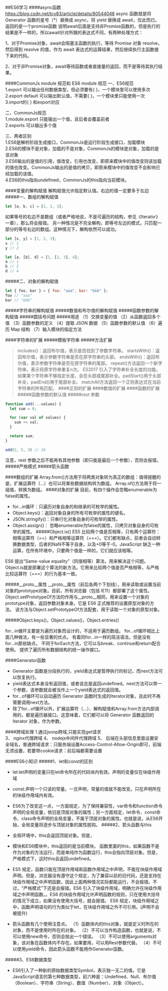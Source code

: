 ##ES6学习
####async函数
https://blog.csdn.net/tcy83/article/details/80544048
async 函数就是将 Generator 函数的星号（*）替换成 async，将 yield 替换成 await，仅此而已。返回的是一个promise函数
说明await后面是支持非Promise函数的，但是执行的结果是不一样的，所以await针对所跟的表达式不同，有两种处理方式：

1、对于Promise对象，await会阻塞主函数的执行，等待 Promise 对象 resolve，然后得到 resolve 的值，作为 await 表达式的运算结果，然后继续执行主函数接下来的代码。

2、对于非Promise对象，await等待函数或者直接量的返回，而不是等待其执行结果。

####CommonJs module 规范和 ES6 module 规范
一、ES6规范  
1.export 可以输出任何数据类型，但必须要有{ }，一个模块里可以使用多次   
2.export default 可以输出默认值，不需要{ }，一个模块里只能使用一次  
3.import的{ } 和export对应

二、CommonJs规范  
1.module.export 只能输出一个值，且后者会覆盖前者  
2.exports 可以输出多个值  

三、两者区别  
1.ES6是解析阶段生成接口，CommonJs是运行阶段生成接口，加载模块  
2.ES6的模块不是对象，加载的不是对象，CommonJs的模块是对象，加载的是该对象  
3.ES6输出的是值的引用，值改变，引用也改变，即原来模块中的值改变则该加载的值也改变。CommonJs输出的是值的拷贝，即原来模块中的值改变不会影响已经加载的该值。  
4.ES6的this指向undefined，CommonJs的this指向当前模块。


####变量的解构赋值
解构赋值允许指定默认值。右边的值一定要多于左边
#####一、数组的解构赋值
``` js
let [a, b, c] = [1, 2, 3];
```
如果等号的右边不是数组（或者严格地说，不是可遍历的结构，参见《Iterator》一章），那么将会报错。
另一种情况是不完全解构，即等号左边的模式，只匹配一部分的等号右边的数组。这种情况下，解构依然可以成功。
``` js
let [x, y] = [1, 2, 3];
x // 1
y // 2

let [a, [b], d] = [1, [2, 3], 4];
a // 1
b // 2
d // 4
```
#####二、对象的解构赋值
``` js
let { foo, bar } = { foo: "aaa", bar: "bbb" };
foo // "aaa"
bar // "bbb"
```
#####字符串的解构赋值
#####数值和布尔值的解构赋值
#####函数参数的解构赋值
#####圆括号问题
#####用途
（1）交换变量的值
（2）从函数返回多个值
（3）函数参数的定义
（4）提取 JSON 数据
（5）函数参数的默认值
（6）遍历 Map 结构
（7）输入模块的指定方法

####字符串的扩展
#####模板字符串
#####方法扩展
>includes()：返回布尔值，表示是否找到了参数字符串。
startsWith()：返回布尔值，表示参数字符串是否在原字符串的头部。
endsWith()：返回布尔值，表示参数字符串是否在原字符串的尾部。
repeat()方法返回一个新字符串，表示将原字符串重复n次。
ES2017 引入了字符串补全长度的功能。如果某个字符串不够指定长度，会在头部或尾部补全。padStart()用于头部补全，padEnd()用于尾部补全。
matchAll方法返回一个正则表达式在当前字符串的所有匹配，
####正则的扩展
####数值的扩展
####函数的扩展
#####函数参数的默认值
#####rest 参数 
``` js
function add(...values) {
  let sum = 0;

  for (var val of values) {
    sum += val;
  }

  return sum;
}

add(2, 5, 3) // 10
```
注意，rest 参数之后不能再有其他参数（即只能是最后一个参数），否则会报错。
#####严格模式
#####箭头函数

####数组的扩展
Array.from()方法用于将两类对象转为真正的数组：值得提醒的是，扩展运算符（...）也可以将某些数据结构转为数组。
Array.of()方法用于将一组值，转换为数组。
####对象的扩展
目前，有四个操作会忽略enumerable为false的属性。
* for...in循环：只遍历对象自身的和继承的可枚举的属性。
* Object.keys()：返回对象自身的所有可枚举的属性的键名。
* JSON.stringify()：只串行化对象自身的可枚举的属性。
* Object.assign()： 忽略enumerable为false的属性，只拷贝对象自身的可枚举的属性。
#####Object.is()
ES5 比较两个值是否相等，只有两个运算符：相等运算符（==）和严格相等运算符（===）。它们都有缺点，前者会自动转换数据类型，后者的NaN不等于自身，以及+0等于-0。JavaScript 缺乏一种运算，在所有环境中，只要两个值是一样的，它们就应该相等。

ES6 提出“Same-value equality”（同值相等）算法，用来解决这个问题。Object.is就是部署这个算法的新方法。它用来比较两个值是否严格相等，与严格比较运算符（===）的行为基本一致。

#####__proto__属性
__proto__属性（前后各两个下划线），用来读取或设置当前对象的prototype对象。目前，所有浏览器（包括 IE11）都部署了这个属性。
Object.setPrototypeOf方法的作用与__proto__相同，用来设置一个对象的prototype对象，返回参数对象本身。它是 ES6 正式推荐的设置原型对象的方法。
该方法与Object.setPrototypeOf方法配套，用于读取一个对象的原型对象。

#####Object.keys()，Object.values()，Object.entries()

for...in循环主要是为遍历对象而设计的，不适用于遍历数组。
for...of循环相比上面几种做法，有一些显著的优点。
有着同for...in一样的简洁语法，但是没有for...in那些缺点。
不同于forEach方法，它可以与break、continue和return配合使用。
提供了遍历所有数据结构的统一操作接口。

####Generator函数
* Generator 函数是分段执行的，yield表达式是暂停执行的标记，而next方法可以恢复执行。
* yield表达式本身没有返回值，或者说总是返回undefined。next方法可以带一个参数，该参数就会被当作上一个yield表达式的返回值。
* for...of循环可以自动遍历 Generator 函数时生成的Iterator对象，且此时不再需要调用next方法。
* 除了for...of循环以外，扩展运算符（...）、解构赋值和Array.from方法内部调用的，都是遍历器接口。这意味着，它们都可以将 Generator 函数返回的 Iterator 对象，作为参数。


####跨域处理
1.通过jsonp跨域,只能实现get请求        
3、 nginx代理跨域
4、 nodejs中间件代理跨域
5、 后端在头部信息里面设置安全域名，普通跨域请求：只服务端设置Access-Control-Allow-Origin即可，前端无须设置，若要带cookie请求：前后端都需要设置

####ES6小知识
#####1、let和const的区别
* let:let声明的变量只在let命令所在的代码块内有效。声明的变量仅在块级作用域
* const:声明一个只读的常量。一旦声明，常量的值就不能改变。只在声明所在的块级作用域内有效。
* ES6为了改变这一点，一方面规定，为了保持兼容性，var命令和function命令声明的全局变量，依旧是顶层对象的属性；另一方面规定，let命令、const命令、class命令声明的全局变量，不属于顶层对象的属性。也就是说，从ES6开始，全局变量将逐步与顶层对象的属性脱钩。
#####2、箭头函数与this
* 全局环境中，this会返回顶层对象。但是，
* 模块和ES6模块中，this返回的是当前模块。
函数里面的this，如果函数不是作为对象的方法运行，而是单纯作为函数运行，this会指向顶层对象。但是，严格模式下，这时this会返回undefined。
* ES5 规定，函数只能在顶层作用域和函数作用域之中声明，不能在块级作用域声明。但是，浏览器没有遵守这个规定，为了兼容以前的旧代码，还是支持在块级作用域之中声明函数，因此上面两种情况实际都能运行，不会报错。不过，“严格模式”下还是会报错。ES6 引入了块级作用域，明确允许在块级作用域之中声明函数。。ES6 的块级作用域允许声明函数的规则，只在使用大括号的情况下成立，如果没有使用大括号，就会报错。
ES6 规定，块级作用域之中，函数声明语句的行为类似于let，在块级作用域之外不可引用。(声明不会被提升)

* 箭头函数有几个使用注意点。
（1）函数体内的this对象，就是定义时所在的对象，而不是使用时所在的对象。
（2）不可以当作构造函数，也就是说，不可以使用new命令，否则会抛出一个错误。
（3）不可以使用arguments对象，该对象在函数体内不存在。如果要用，可以用Rest参数代替。
（4）不可以使用yield命令，因此箭头函数不能用作Generator函数。

#####3、ES6数据类型
* ES6引入了一种新的原始数据类型Symbol，表示独一无二的值。它是JavaScript语言的第七种数据类型，前六种是：Undefined、Null、布尔值（Boolean）、字符串（String）、数值（Number）、对象（Object）。
